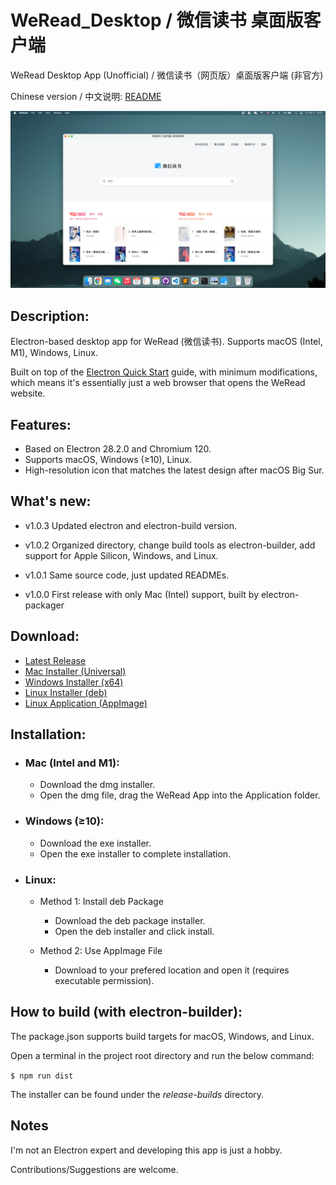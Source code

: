 # WeRead_Desktop / 微信读书 桌面版客户端
WeRead Desktop App (Unofficial) / 微信读书（网页版）桌面版客户端 (非官方)

Chinese version / 中文说明: [README](README_zh_CN.md) 

![](/assets/screenshots/WeRead_for_macOS-v1.0.0.webp)

 ## Description:
 Electron-based desktop app for WeRead (微信读书). Supports macOS (Intel, M1), Windows, Linux.

 Built on top of the [Electron Quick Start](https://www.electronjs.org/docs/latest/tutorial/quick-start) guide, with minimum modifications, which means it's essentially just a web browser that opens the WeRead website.

## Features:
- Based on Electron 28.2.0 and Chromium 120.
- Supports macOS, Windows (≥10), Linux.
- High-resolution icon that matches the latest design after macOS Big Sur.

## What's new:
- v1.0.3 Updated electron and electron-build version.

- v1.0.2 Organized directory, change build tools as electron-builder, add support for Apple Silicon, Windows, and Linux.

- v1.0.1 Same source code, just updated READMEs.

- v1.0.0 First release with only Mac (Intel) support, built by electron-packager

## Download: 
- [Latest Release](https://github.com/NeilYXIN/WeRead_Desktop/releases/latest)
- [Mac Installer (Universal)](https://github.com/NeilYXIN/WeRead_Desktop/releases/download/v1.0.3/WeRead-1.0.3-universal.dmg)
- [Windows Installer (x64)](https://github.com/NeilYXIN/WeRead_Desktop/releases/download/v1.0.3/WeRead.Setup.1.0.3.exe)
- [Linux Installer (deb)](https://github.com/NeilYXIN/WeRead_Desktop/releases/download/v1.0.3/weread_1.0.3_amd64.deb)
- [Linux Application (AppImage)](https://github.com/NeilYXIN/WeRead_Desktop/releases/download/v1.0.3/WeRead-1.0.3.AppImage)

## Installation:
- ### Mac (Intel and M1):
    - Download the dmg installer.
    - Open the dmg file, drag the WeRead App into the Application folder.

- ### Windows (≥10):
    - Download the exe installer.
    - Open the exe installer to complete installation.

- ### Linux:
    - Method 1: Install deb Package
        - Download the deb package installer.
        - Open the deb installer and click install.

    - Method 2: Use AppImage File
        - Download to your prefered location and open it (requires executable permission).

## How to build (with electron-builder):

The package.json supports build targets for macOS, Windows, and Linux. 

Open a terminal in the project root directory and run the below command:

<code>$ npm run dist</code>

The installer can be found under the *release-builds* directory.

## Notes
I'm not an Electron expert and developing this app is just a hobby. 

Contributions/Suggestions are welcome.